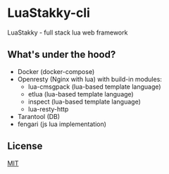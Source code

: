 # LuaStakky-cli
LuaStakky - full stack lua web framework

## What's under the hood?
+ Docker (docker-compose)
+ Openresty (Nginx with lua) with build-in modules:
    * lua-cmsgpack (lua-based template language)
    * etlua (lua-based template language)
    * inspect (lua-based template language)
    * lua-resty-http
+ Tarantool (DB)
+ fengari (js lua implementation)

## License
[MIT](https://choosealicense.com/licenses/mit/)